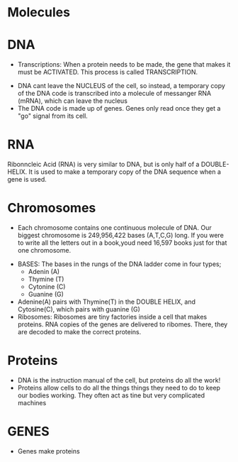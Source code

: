 # Molecules


# DNA 

- Transcriptions: When a protein needs to be made, the gene that makes it must be ACTIVATED. This process is called TRANSCRIPTION.	

* DNA cant leave the NUCLEUS of the cell, so instead, a temporary copy of the DNA code is transcribed into a molecule of messanger RNA (mRNA), which can leave the nucleus
* The DNA code is made up of genes. Genes only read once they get a "go" signal from its cell.

# RNA
Ribonncleic Acid (RNA) is very similar to DNA, but is only half of a DOUBLE-HELIX. It is used to make a temporary copy of the DNA sequence when a gene is used.


# Chromosomes
- Each chromosome contains one continuous molecule of DNA. Our biggest chromosome is 249,956,422 bases (A,T,C,G) long. If you were to write all the letters out in a book,youd need 16,597 books just for that one chromosome.

* BASES: The bases in the rungs of the DNA ladder come in four types;
	* Adenin (A)
	* Thymine (T)
	* Cytonine (C)
	* Guanine (G)
* Adenine(A) pairs with Thymine(T) in the DOUBLE HELIX, and Cytosine(C), which pairs with guanine (G)
* Ribosomes: Ribosomes are tiny factories inside a cell that makes proteins. RNA copies of the genes are delivered to ribomes. There, they are decoded to make the correct proteins.

# Proteins
- DNA is the instruction manual of the cell, but proteins do all the work! 
- Proteins allow cells to do all the things things they need to do to keep our bodies working. They often act as tine but very complicated machines

# GENES
- Genes make proteins
